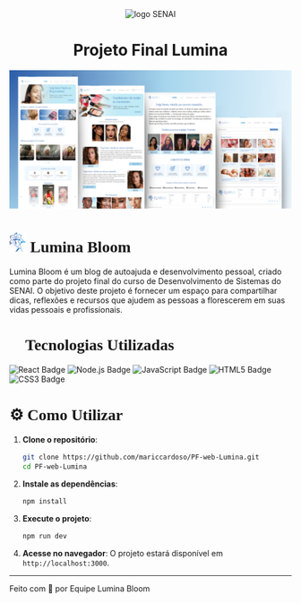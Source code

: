 <div align='center'>
    <img src="https://upload.wikimedia.org/wikipedia/commons/8/8c/SENAI_S%C3%A3o_Paulo_logo.png" width='100px' alt="logo SENAI" />
</div>

<h1 align="center">Projeto Final Lumina</h1>

![capa do readme](./assets/capaDoReadme.png)

<h1 style="font-family: 'Tan Pearl', serif;">
    <img src="./assets/logo-curta.png" alt="Logo do projeto" width="30px" /> Lumina Bloom
</h1>

Lumina Bloom é um blog de autoajuda e desenvolvimento pessoal, criado como parte do projeto final do curso de Desenvolvimento de Sistemas do SENAI. O objetivo deste projeto é fornecer um espaço para compartilhar dicas, reflexões e recursos que ajudem as pessoas a florescerem em suas vidas pessoais e profissionais.

<h1 style="font-family: 'Tan Pearl', serif;">🚀 Tecnologias Utilizadas</h1>
<img src="https://img.shields.io/badge/React-20232A?style=for-the-badge&logo=react&logoColor=61DAFB" alt="React Badge" />
<img src="https://img.shields.io/badge/Next-20232A?style=for-the-badge&logo=nextdotjs&logoColor=339933" alt="Node.js Badge" />
<img src="https://img.shields.io/badge/JavaScript-20232A?style=for-the-badge&logo=javascript&logoColor=F7DF1E" alt="JavaScript Badge" />
<img src="https://img.shields.io/badge/HTML5-20232A?style=for-the-badge&logo=html5&logoColor=E34F26" alt="HTML5 Badge" />
<img src="https://img.shields.io/badge/CSS3-20232A?style=for-the-badge&logo=css3&logoColor=1572B6" alt="CSS3 Badge" />


<h1 style="font-family: 'Tan Pearl', serif;">⚙ Como Utilizar</h1>

1. **Clone o repositório**:
    ```bash
    git clone https://github.com/mariccardoso/PF-web-Lumina.git
    cd PF-web-Lumina
    ```

2. **Instale as dependências**:
    ```bash
    npm install
    ```

3. **Execute o projeto**:
    ```bash
    npm run dev
    ```


4. **Acesse no navegador**:
    O projeto estará disponível em `http://localhost:3000`.

---


Feito com 💙 por Equipe Lumina Bloom
